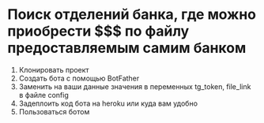 # Поиск отделений банка, где можно приобрести $$$ по файлу предоставляемым самим банком

1. Клонировать проект
2. Создать бота с помощью BotFather
3. Заменить на ваши данные значения в переменных tg_token, file_link в файле config 
4. Задеплоить код бота на heroku или куда вам удобно
5. Пользоваться ботом
